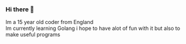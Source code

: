 ### Hi there 👋
Im a 15 year old coder from England<br/>
Im currently learning Golang i hope to have alot of fun with it but also to make useful programs<br/>
